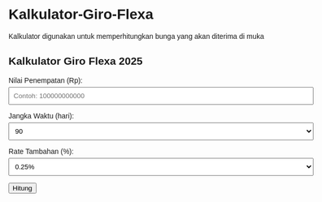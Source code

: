 # Kalkulator-Giro-Flexa
Kalkulator digunakan untuk memperhitungkan bunga yang akan diterima di muka
<!DOCTYPE html>
<html lang="id">
<head>
  <meta charset="UTF-8">
  <title>Kalkulator Giro Flexa</title>
  <style>
    body { font-family: Arial, sans-serif; max-width: 600px; margin: auto; padding: 20px; }
    label { display: block; margin-top: 10px; }
    input, select { width: 100%; padding: 8px; margin-top: 5px; }
    .result { margin-top: 20px; background: #f0f0f0; padding: 15px; border-radius: 8px; }
  </style>
</head>
<body>
  <h2>Kalkulator Giro Flexa 2025</h2>

  <label for="penempatan">Nilai Penempatan (Rp):</label>
  <input type="number" id="penempatan" placeholder="Contoh: 100000000000">

  <label for="jangka">Jangka Waktu (hari):</label>
  <select id="jangka">
    <option value="90">90</option>
    <option value="180">180</option>
    <option value="365">365</option>
  </select>

  <label for="tambahan">Rate Tambahan (%):</label>
  <select id="tambahan">
    <option value="0.0025">0.25%</option>
    <option value="0.005">0.5%</option>
    <option value="0.0075">0.75%</option>
    <option value="0.01">1%</option>
    <option value="0.0125">1.25%</option>
    <option value="0.015">1.5%</option>
    <option value="0.0175">1.75%</option>
    <option value="0.02">2%</option>
  </select>

  <button onclick="hitung()">Hitung</button>

  <div class="result" id="hasil" style="display:none">
    <p><strong>Bunga Dibayar di Muka:</strong> Rp <span id="bunga"></span></p>
    <p><strong>Pajak Giro (20%):</strong> Rp <span id="pajak"></span></p>
    <p><strong>Bunga Diterima Bersih:</strong> Rp <span id="nett"></span></p>
  </div>

  <script>
    function formatRupiah(angka) {
      return new Intl.NumberFormat('id-ID').format(angka);
    }

    function hitung() {
      const penempatan = parseFloat(document.getElementById('penempatan').value);
      const jangka = parseInt(document.getElementById('jangka').value);
      const tambahan = parseFloat(document.getElementById('tambahan').value);
      const rateNormal = 0.00; // dari file Excel

      if (isNaN(penempatan)) {
        alert("Masukkan nilai penempatan yang valid");
        return;
      }

      const totalRate = rateNormal + tambahan;
      const bunga = penempatan * totalRate * jangka / 365;
      const pajak = bunga * 0.2;
      const nett = bunga - pajak;

      document.getElementById('bunga').textContent = formatRupiah(bunga);
      document.getElementById('pajak').textContent = formatRupiah(pajak);
      document.getElementById('nett').textContent = formatRupiah(nett);
      document.getElementById('hasil').style.display = 'block';
    }
  </script>
</body>
</html>
